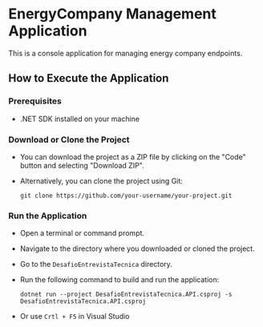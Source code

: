 # EnergyCompany Management Application

This is a console application for managing energy company endpoints.

## How to Execute the Application

### Prerequisites
- .NET SDK installed on your machine

### Download or Clone the Project
- You can download the project as a ZIP file by clicking on the "Code" button and selecting "Download ZIP".
- Alternatively, you can clone the project using Git:
  
     `git clone https://github.com/your-username/your-project.git` 

### Run the Application
- Open a terminal or command prompt.
- Navigate to the directory where you downloaded or cloned the project.
- Go to the `DesafioEntrevistaTecnica` directory.
- Run the following command to build and run the application:

    `dotnet run --project DesafioEntrevistaTecnica.API.csproj -s DesafioEntrevistaTecnica.API.csproj`
  
- Or use `Crtl + F5` in Visual Studio

